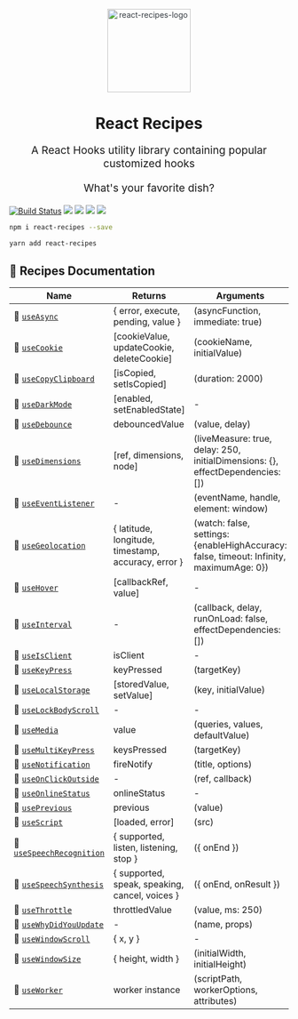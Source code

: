 <p align="center" style="color: #343a40">
  <img
    src="https://s3.amazonaws.com/pix.iemoji.com/images/emoji/apple/ios-12/256/woman-cook.png" 
    alt="react-recipes-logo" 
    height="150" 
    width="150"
    >
  <h1 align="center">React Recipes</h1>
</p>
<p align="center" style="font-size: 1.2rem;">A React Hooks utility library containing popular customized hooks</p>
<p align="center" style="font-size: 1.2rem;">What's your favorite dish?</p>

[![Build Status](https://travis-ci.com/craig1123/react-recipes.svg?branch=master)](https://travis-ci.com/craig1123/react-recipes)
![](https://badgen.net/npm/v/react-recipes)
![](https://badgen.net/bundlephobia/minzip/react-recipes)
![](https://badgen.net/npm/dt/react-recipes)
![](https://img.shields.io/badge/license-MIT-green.svg)

```bash
npm i react-recipes --save
```

```bash
yarn add react-recipes
```

## 🥘 Recipes Documentation

| Name                                                        | Returns                                             | Arguments                                                                               |
| ----------------------------------------------------------- | --------------------------------------------------- | --------------------------------------------------------------------------------------- |
| 🔄 [`useAsync`](./docs/useAsync.md)                         | { error, execute, pending, value }                  | (asyncFunction, immediate: true)                                                        |
| 🍪 [`useCookie`](./docs/useCookie.md)                       | [cookieValue, updateCookie, deleteCookie]           | (cookieName, initialValue)                                                              |
| 🥠 [`useCopyClipboard`](./docs/useCopyClipboard.md)         | [isCopied, setIsCopied]                             | (duration: 2000)                                                                        |
| 🍩 [`useDarkMode`](./docs/useDarkMode.md)                   | [enabled, setEnabledState]                          | -                                                                                       |
| 🍜 [`useDebounce`](./docs/useDebounce.md)                   | debouncedValue                                      | (value, delay)                                                                          |
| 🥡 [`useDimensions`](./docs/useDimensions.md)               | [ref, dimensions, node]                             | (liveMeasure: true, delay: 250, initialDimensions: {}, effectDependencies: [])          |
| 🍳 [`useEventListener`](./docs/useEventListener.md)         | -                                                   | (eventName, handle, element: window)                                                    |
| 🌯 [`useGeolocation`](./docs/useGeolocation.md)             | { latitude, longitude, timestamp, accuracy, error } | (watch: false, settings: {enableHighAccuracy: false, timeout: Infinity, maximumAge: 0}) |
| 🌭 [`useHover`](./docs/useHover.md)                         | [callbackRef, value]                                | -                                                                                       |
| 🍦 [`useInterval`](./docs/useInterval.md)                   | -                                                   | (callback, delay, runOnLoad: false, effectDependencies: [])                             |
| 🍐 [`useIsClient`](./docs/useIsClient.md)                   | isClient                                            | -                                                                                       |
| 🥧 [`useKeyPress`](./docs/useKeyPress.md)                   | keyPressed                                          | (targetKey)                                                                             |
| 🍱 [`useLocalStorage`](./docs/useLocalStorage.md)           | [storedValue, setValue]                             | (key, initialValue)                                                                     |
| 🍋 [`useLockBodyScroll`](./docs/useLockBodyScroll.md)       | -                                                   | -                                                                                       |
| 🍉 [`useMedia`](./docs/useMedia.md)                         | value                                               | (queries, values, defaultValue)                                                         |
| 🥭 [`useMultiKeyPress`](./docs/useMultiKeyPress.md)         | keysPressed                                         | (targetKey)                                                                             |
| 🔔 [`useNotification`](./docs/useNotification.md)           | fireNotify                                          | (title, options)                                                                        |
| 🥑 [`useOnClickOutside`](./docs/useOnClickOutside.md)       | -                                                   | (ref, callback)                                                                         |
| 🥒 [`useOnlineStatus`](./docs/useOnlineStatus.md)           | onlineStatus                                        | -                                                                                       |
| 🍿 [`usePrevious`](./docs/usePrevious.md)                   | previous                                            | (value)                                                                                 |
| 🍣 [`useScript`](./docs/useScript.md)                       | [loaded, error]                                     | (src)                                                                                   |
| 🍖 [`useSpeechRecognition`](./docs/useSpeechRecognition.md) | { supported, listen, listening, stop }              | ({ onEnd })                                                                             |
| 🍗 [`useSpeechSynthesis`](./docs/useSpeechSynthesis.md)     | { supported, speak, speaking, cancel, voices }      | ({ onEnd, onResult })                                                                   |
| 🍏 [`useThrottle`](./docs/useThrottle.md)                   | throttledValue                                      | (value, ms: 250)                                                                        |
| 🍷 [`useWhyDidYouUpdate`](./docs/useWhyDidYouUpdate.md)     | -                                                   | (name, props)                                                                           |
| 🥖 [`useWindowScroll`](./docs/useWindowScroll.md)           | { x, y }                                            | -                                                                                       |
| 🥮 [`useWindowSize`](./docs/useWindowSize.md)               | { height, width }                                   | (initialWidth, initialHeight)                                                           |
| 🥝 [`useWorker`](./docs/useWorker.md)                       | worker instance                                     | (scriptPath, workerOptions, attributes)                                                 |
